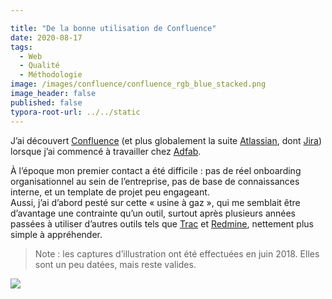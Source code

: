 ```yaml
---

title: "De la bonne utilisation de Confluence"
date: 2020-08-17
tags:
  - Web
  - Qualité
  - Méthodologie
image: /images/confluence/confluence_rgb_blue_stacked.png
image_header: false
published: false
typora-root-url: ../../static
---
```


J’ai découvert [Confluence](https://www.atlassian.com/fr/software/confluence) (et plus globalement la suite [Atlassian](https://www.atlassian.com), dont [Jira](https://www.atlassian.com/fr/software/jira)) lorsque j’ai commencé à travailler chez [Adfab](https://adfab.fr).

À l’époque mon premier contact a été difficile : pas de réel onboarding organisationnel au sein de l’entreprise, pas de base de connaissances interne, et un template de projet peu engageant.  
Aussi, j’ai d’abord pesté sur cette « usine à gaz », qui me semblait être d’avantage une contrainte qu’un outil, surtout après plusieurs années passées à utiliser d’autres outils tels que [Trac](https://trac.edgewall.org) et [Redmine](https://fr.m.wikipedia.org/wiki/Redmine), nettement plus simple à appréhender.



<!-- break -->

> Note : les captures d’illustration ont été effectuées en juin 2018. Elles sont un peu datées, mais reste valides.

![](/images/confluence/capture-1.png)
